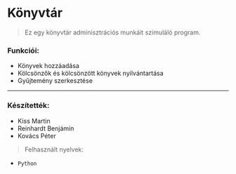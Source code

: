 # Könyvtár
> Ez egy könyvtár adminisztrációs munkáit szimuláló program.
### Funkciói:
- Könyvek hozzáadása
- Kölcsönzők és kölcsönzött könyvek nyilvántartása
- Gyűjtemény szerkesztése
---
### Készítették: 
- Kiss Martin 
- Reinhardt Benjámin
- Kovács Péter
> Felhasznált nyelvek:
- `Python`
